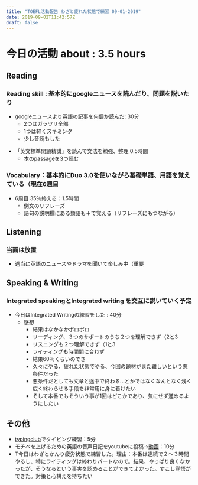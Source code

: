 ```yaml
---
title: "TOEFL活動報告 わざと疲れた状態で練習 09-01-2019"
date: 2019-09-02T11:42:57Z
draft: false
---
```


# 今日の活動 about : 3.5 hours


## Reading
### Reading skill : 基本的にgoogleニュースを読んだり、問題を説いたり
* googleニュースより英語の記事を何個か読んだ: 30分
  * 2つはガッツリ全部
  * 1つは軽くスキミング
  * 少し音読もした
<!-- * TOEFL、リーディング問題を少し解く 30分
  * 英語クラスの出した宿題
  * 19.5分 正答率 11/14
  * やっぱリーディング難しいわ
  * 日本語訳読んでも難しい
  * 難しい内容を扱ってると認識し直す
  * でも20分以内に解けるようになってきた
  * 本当に嬉しい -->
* 「英文標準問題精講」を読んで文法を勉強、整理 0.5時間
  * 本のpassageを3つ読む
  <!-- * また躓いた文法→関係詞について整理、typoraでメモる -->
<!-- * TOEFL、リーディング問題集を少しといた：30分
  * https://www.amazon.co.jp/dp/4862902014
  * 正答率11/15、時間23分
  * 語彙問題はほぼ正解だった
  * １つ、問題文をよく読まずにみすったケアレスミス
  * 最後の分類問題で分類の認識をミスって全滅。どんまい -->


### Vocabulary：基本的にDuo 3.0を使いながら基礎単語、用語を覚えている（現在6週目
* 6周目 35％終える：1.5時間
  * 例文のリフレーズ
  * 語句の説明欄にある類語も＋で覚える（リフレーズにもつながる）

## Listening
### 当面は放置
<!-- * 英語学校で小規模の模擬テストを実施
  * 全然練習してないのにほぼ満点だった
  * 毎日練習してるReadingとこの差はいったい…(´；ω；｀) -->
<!-- * 一番まだマシなので優先順位として一番下
* (Speakingも同じ姿勢をとってたらかなりできなくて焦った経緯があるが…(；・∀・)) -->
* 適当に英語のニュースやドラマを聞いて楽しみ中（重要

## Speaking & Writing
###  Integrated speakingとIntegrated writing を交互に説いていく予定
* 今日はIntegrated Writingの練習をした : 40分
  * 感想
    * 結果はなかなかボロボロ
    * リーディング、３つのサポートのうち２つを理解できず（2と3
    * リスニングも２つ理解できず（1と3
    * ライティングも時間間に合わず
    * 結果60％くらいのでき
    * 久々にやる、疲れた状態でやる、今回の題材がまた難しいという悪条件だった
    * 悪条件だとしても文章と途中で終わる…とかではなくなんとなく浅く広く終わらせる手段を非常用に身に着けたい
    * そして本番でもそういう事が1回はどこかであり、気にせず進めるようにしたい


<!--### TIPS
 * Readingは読むのきついが、メイントピック、そして各サポートの最初、最後の文は抑える
     * 最悪あとから読めるので落ち着いて ＋ 意外と書く時間は余裕ありそう
 * Listeningが意外と要。一度しか聞けない。
       * ３つのサポートを広く浅く（１つを詳しくより、３つ揃える方が大事）
      * もし聞けたら１つサポートについて２つ内容をGET → ＋α用
 * ワケワカメでもWritingはoutlineのテンプレを利用すれば大方はうまるので最悪ごまかしで＾＾
 * 最初＋αなしの軽量版を作る→時間に応じて＋αをつけるのがありかも -->

<!-- * 今日はIntegrated Speakingの練習をした : 30分
  * タイプはPart2(旧Part3)を1問
  * 感想
    * リーディングパートはほぼ全部読めた
      * 主張、そして主張する理由、サポート２つとも理解できた
      * 初めてかも
      * めっちゃうれしい！！
      * しかも今回は大学ではなく、大学の生徒の提案なのでトリッキーだったかがいけた
    * リスニングパートもほぼ理解できた
      * 素晴らしい
    * スピーキングは提案部分意外はできた
      * 提案部分がちょっとタジタジに
        * 原因は生徒提案だったのでいつもと違う点
        * そしてメモのとり方が悪かった
      * 理由、サポートパートはかなりよくできた
    * 総評
      * 全体的にかなりできた
      * 分析するとリーディングがしっかり読めてる
      * その関連でリスニングもイメージしやすかった
      * またスラスラ言えたのはメモのとり方が大きいと思う
      * メモ：しゃべるキーワードをかく、丸をする、矢印で言う流れをわかりやすくしておきたい -->


## その他
* [typingclub](https://www.typingclub.com/)でタイピング練習：5分
* モチベを上げるための英語の音声日記をyoutubeに投稿→[動画](https://youtu.be/iRImttEXL8w)：10分
* T今日はわざとかんり疲労状態で練習した。理由：本番は連続で２～３時間やるし、特にライティングは終わりパートなので。結果、やっぱり良くなかったが、そうなるという事実を認めることができてよかった。すこし覚悟ができた。対策と心構えを持ちたい